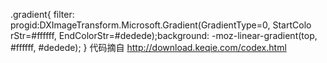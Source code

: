 .gradient{ filter: progid:DXImageTransform.Microsoft.Gradient(GradientType=0, StartColo rStr=#ffffff, EndColorStr=#dedede);background: -moz-linear-gradient(top, #ffffff, #dedede); }
代码摘自 http://download.keqie.com/codex.html